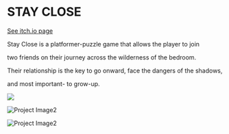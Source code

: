 # STAY CLOSE
[See itch.io page](https://mika-holtzman.itch.io/stay-close)

Stay Close is a platformer-puzzle game that allows the player to join

two friends on their journey across the wilderness of the bedroom.

Their relationship is the key to go onward, face the dangers of the shadows,

and most important- to grow-up.


![](https://i.ibb.co/VgnrtHQ/Screenshot-2022-07-13-182010.png)



![Project Image2](https://i.ibb.co/3fLSvnF/Screenshot-2022-07-13-175848.png)

![Project Image2](https://img.itch.zone/aW1nLzkyMzc3NTgucG5n/original/6Rxvup.png)




